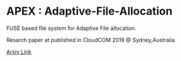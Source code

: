 # APEX : Adaptive-File-Allocation

FUSE based file system for Adaptive File allocation.

Resarch paper at published in CloudCOM 2019 @ Sydney,Australia

[Arxiv Link](https://arxiv.org/abs/1910.01642)
